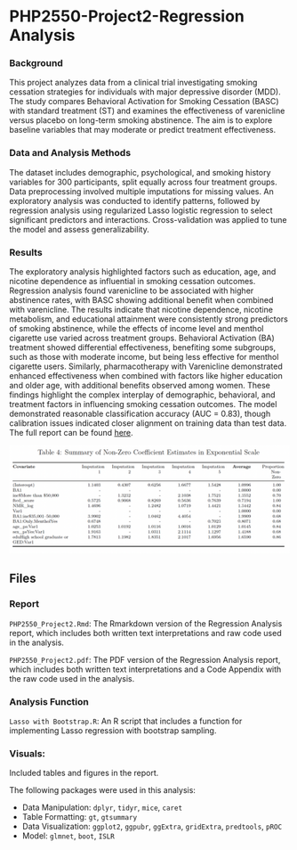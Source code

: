 # PHP2550-Project2-Regression Analysis

### Background

This project analyzes data from a clinical trial investigating smoking cessation strategies for individuals with major depressive disorder (MDD). The study compares Behavioral Activation for Smoking Cessation (BASC) with standard treatment (ST) and examines the effectiveness of varenicline versus placebo on long-term smoking abstinence. The aim is to explore baseline variables that may moderate or predict treatment effectiveness.

### Data and Analysis Methods

The dataset includes demographic, psychological, and smoking history variables for 300 participants, split equally across four treatment groups. Data preprocessing involved multiple imputations for missing values. An exploratory analysis was conducted to identify patterns, followed by regression analysis using regularized Lasso logistic regression to select significant predictors and interactions. Cross-validation was applied to tune the model and assess generalizability.

### Results

The exploratory analysis highlighted factors such as education, age, and nicotine dependence as influential in smoking cessation outcomes. Regression analysis found varenicline to be associated with higher abstinence rates, with BASC showing additional benefit when combined with varenicline. The results indicate that nicotine dependence, nicotine metabolism, and educational attainment were consistently strong predictors of smoking abstinence, while the effects of income level and menthol cigarette use varied across treatment groups. Behavioral Activation (BA) treatment showed differential effectiveness, benefiting some subgroups, such as those with moderate income, but being less effective for menthol cigarette users. Similarly, pharmacotherapy with Varenicline demonstrated enhanced effectiveness when combined with factors like higher education and older age, with additional benefits observed among women. These findings highlight the complex interplay of demographic, behavioral, and treatment factors in influencing smoking cessation outcomes. The model demonstrated reasonable classification accuracy (AUC = 0.83), though calibration issues indicated closer alignment on training data than test data. The full report can be found [here](Report/PHP2550_Project2.pdf).

![](Visuals/Table_4-Summary_of_Non-Zero_Coefficient_Estimates_in_Exponential_Scale.png)

## Files

### Report
`PHP2550_Project2.Rmd`: The Rmarkdown version of the Regression Analysis report, which includes both written text interpretations and raw code used in the analysis. 

`PHP2550_Project2.pdf`: The PDF version of the Regression Analysis report, which includes both written text interpretations and a Code Appendix with the raw code used in the analysis. 

### Analysis Function
`Lasso with Bootstrap.R`: An R script that includes a function for implementing Lasso regression with bootstrap sampling.

### Visuals:
Included tables and figures in the report.

The following packages were used in this analysis: 

 - Data Manipulation: `dplyr`, `tidyr`, `mice`, `caret`
 - Table Formatting: `gt`, `gtsummary`
 - Data Visualization: `ggplot2`, `ggpubr`, `ggExtra`, `gridExtra`, `predtools`, `pROC`
 - Model: `glmnet`, `boot`, `ISLR`
 
